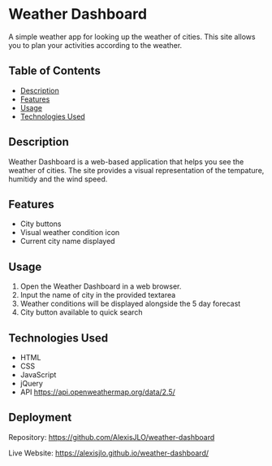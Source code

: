 # Weather Dashboard

A simple weather app for looking up the weather of cities. This site allows you to plan your activities according to the weather.
## Table of Contents

- [Description](#description)
- [Features](#features)
- [Usage](#usage)
- [Technologies Used](#technologies-used)

## Description

Weather Dashboard is a web-based application that helps you see the weather of cities. The site provides a visual representation of the tempature, humitidy and the wind speed.

## Features

- City buttons
- Visual weather condition icon
- Current city name displayed

## Usage

1. Open the Weather Dashboard in a web browser.
2. Input the name of city in the provided textarea
3. Weather conditions will be displayed alongside the 5 day forecast
4. City button available to quick search

## Technologies Used

- HTML
- CSS
- JavaScript
- jQuery
- API https://api.openweathermap.org/data/2.5/

## Deployment

Repository: https://github.com/AlexisJLO/weather-dashboard

Live Website: https://alexisjlo.github.io/weather-dashboard/

